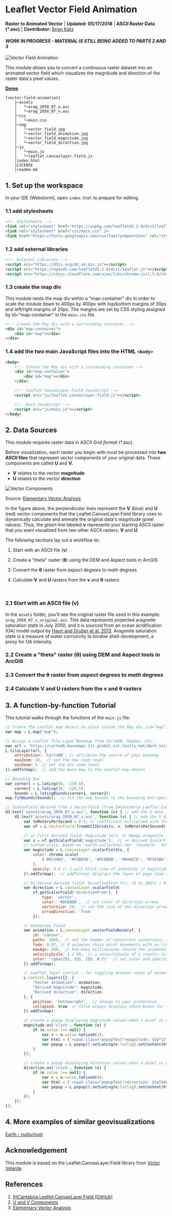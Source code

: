 # Leaflet Vector Field Animation

**Raster to Animated Vector** | **Updated: 05/17/2018** | **ASCII Raster Data (*.asc)** | **Contributor:** [Brian Katz](https://github.com/briangkatz)

#### *WORK IN PROGRESS - MATERIAL IS STILL BEING ADDED TO PARTS 2 AND 3*

![Vector Field Animation](img/vector_field.jpg)

This module allows you to convert a continuous raster dataset into an animated vector field which visualizes the magnitude and direction of the raster data's pixel values.

[**Demo**](https://briangkatz.github.io/vector-field-animation/)

```
[vector-field-animation]
    ├─assets
    |   └─arag_2050_07_u.asc
    |   └─arag_2050_07_v.asc
    ├─css
    │   └─main.css
    ├─img
    │   └─vector_field.jpg
    │   └─vector_field_animation.jpg
    │   └─vector_field_magnitude.jpg
    │   └─vector_field_direction.jpg
    ├─js
    │   └─main.js
    │   └─leaflet.canvaslayer.field.js
    │index.html
    |LICENSE
    │readme.md
```



## 1\. Set up the workspace

In your IDE (Webstorm), open `index.html` to prepare for editing.



### 1.1 add stylesheets 

``` html
<!-- Stylesheets -->
<link rel="stylesheet" href="https://unpkg.com/leaflet@1.2.0/dist/leaflet.css" />
<link rel="stylesheet" href="css/main.css" />
<link href="https://fonts.googleapis.com/css?family=Open+Sans" rel="stylesheet" />
```



### 1.2 add external libraries

``` html
<!-- External Libraries -->
<script src="https://d3js.org/d3.v4.min.js"></script>
<script src="https://npmcdn.com/leaflet@1.2.0/dist/leaflet.js"></script>
<script src="https://cdnjs.cloudflare.com/ajax/libs/chroma-js/1.3.0/chroma.min.js"></script>
```



### 1.3 create the map div

This module nests the map div within a "map-container" div in order to scale the module down to 400px by 400px with top/bottom margins of 30px and left/right margins of 20px. The margins are set by CSS styling assigned by id="map-container" in the `main.css` file

``` html
<!-- Create the Map div with a surrounding container -->
<div id="map-container">
    <div id="map"></div>
</div>
```



### 1.4 add the two main JavaScript files into the HTML `<body>`

``` html
<body>
    <!-- Create the Map div with a surrounding container -->
    <div id="map-container">
        <div id="map"></div>
    </div>

    <!-- Leaflet CanvasLayer.Field JavaScript -->
    <script src="js/leaflet.canvaslayer.field.js"></script>

    <!-- Main JavaScript -->
    <script src="js/main.js"></script>
</body>
```



## 2\. Data Sources

This module requires raster data in *ASCII Grid format* (*.asc).

Before visualization, each raster you begin with must be processed into **two ASCII files** that represent vector components of your original data. These components are called  **U** and **V**.

- **V** relates to the vector **magnitude**
- **U** relates to the vector **direction**

![Vector Components](img/vector_components.png)

Source: [Elementary Vector Analysis](https://www.math.hmc.edu/calculus/tutorials/vectoranalysis/vectoranalysis.pdf)

In the figure above, the perpendicular lines represent the **V** (blue) and **U** (red) vector components that the Leaflet.CanvasLayer.Field library uses to dynamically calculate and animate the original data's magnitude (pixel values). Thus, the *green* line labeled **v** represents your starting ASCII raster that you want visualized from two other ASCII rasters, **V** and **U**.



The following sections lay out a workflow to:

1. Start with an ASCII file (**v**)

2. Create a "theta" raster (**&theta;**) using the DEM and Aspect tools in ArcGIS

3. Convert the **&theta;** raster from *aspect* degrees to *math* degrees

4. Calculate **V** and **U** rasters from the **v** and **&theta;** rasters

   ​

### 2.1 Start with an ASCII file (**v**)

In the `assets` folder, you'll see the original raster file used in this example:  `arag_2050_07_v_original.asc`. This data represents projected aragonite saturation state in July 2050, and it is sourced from an ocean acidification (OA) model output by [Hauri and Gruber et al. 2013](https://agupubs.onlinelibrary.wiley.com/doi/epdf/10.1002/grl.50618). Aragonite saturation state is a measure of water corrosivity to bivalve shell-development, a proxy for OA intensity.

### 2.2 Create a "theta" raster (**&theta;**) using DEM and Aspect tools in ArcGIS



### 2.3 Convert the **&theta;** raster from *aspect* degrees to *math* degrees



### 2.4 Calculate **V** and **U** rasters from the **v** and **&theta;** rasters





## 3\. A function-by-function Tutorial

This tutorial walks through the functions of the `main.js` file.

```javascript
// Create the Leaflet map object to place inside the Map div (id="map")
var map = L.map("map");

// Assign a Leaflet Tile Layer Basemap from CartoDB, Mapbox, etc.
var url = 'https://cartodb-basemaps-{s}.global.ssl.fastly.net/dark_nolabels/{z}/{x}/{y}.png';  // replace the URL with a basemap of your choosing
L.tileLayer(url, {
    attribution: 'CartoDB', // attribute the source of your basemap
    maxZoom: 10,  // set the max zoom level
    minZoom: 5  // set the min zoom level
}).addTo(map);  // add the base map to the Leaflet map object

// Bounding Box
var corner1 = L.latLng(48, -130.5),
    corner2 = L.latLng(38, -120.5),
    bounds = L.latLngBounds(corner1, corner2);
map.fitBounds(bounds);  // fit the map bounds to the bounding box specified

// ScalarField derived from a Vectorfield (from IHCantabria Leaflet.CanvasLayer.Field)
d3.text('assets/arag_2050_07_u.asc', function (u) { // add the U data in ASCIIGrid (.asc) format
    d3.text('assets/arag_2050_07_v.asc', function (v) { // add the V data in ASCIIGrid (.asc) format
        var toMetersPerSecond = 0.5; // coefficient multiplied with the U and V data to determine the speed (magnitude) of the animated vector field; larger coefficient result in faster animation speeds (larger magnitudes), smaller coefficient (i.e. decimals) result in slower animation speeds (smaller magnitudes); **This number may need to be modified to normalize the data values as close to their original values as possible. A coefficient very large will overstate the data values, and a small coefficient may understate the data values** Original example was 0.001
        var vf = L.VectorField.fromASCIIGrids(u, v, toMetersPerSecond);  // create the vector field

        // a) First derived field: Magnitude (m/s, or Omega aragonite saturation state)
        var s = vf.getScalarField('magnitude');  // << derived ScalarField
        // custom scale, based on 'earth.nullschool.net' (example:  https://earth.nullschool.net/#current/ocean/surface/currents/overlay=currents/equirectangular=-11.95,29.62,1112)
        var magnitude = L.canvasLayer.scalarField(s, {
            color: chroma.scale(
                ['#DC4404', '#F3BB3B', '#DCDBDB', '#84AEC8', '#5581BA'], [1.0, 1.4, 1.8, 2.2, 2.6]  // set color scale and break points for styling of magnitude layer
            ),
            opacity: 0.5 // 1 will block view of animation if magnitude layer is selected and brought to the front of the map object
        }).addTo(map);  // addTo(map) displays the layer on page-load vs. removing it keeps the layer off the map until the check-box is selected in the Leaflet layer control (see direction layer below for example)

        // b) Second derived field: DirectionFrom (º): (0 to 360º) | N is 0º and E is 90º
        var direction = L.canvasLayer.scalarField(
            vf.getScalarField('directionFrom'), {
                type: 'vector',
                color: '#DCDBDB',  // set color of direction arrows
                vectorSize: 20,  // set the size of the direction arrows
                arrowDirection: 'from'
            });

        // Animation field
        var animation = L.canvasLayer.vectorFieldAnim(vf, {
            id: "canvas",
            paths: 5000,  // set the number of concurrent animations; 1 is one movement animated at a time, 5000 is five thousand movements animated at a time
            fade: 0.97, // 0 animates sharp point movements with no line visible; 1 animates streamlike paths with an always-visible line; anything between 0 and 1 creates a line that fades away after the animation movement
            maxAge: 100,  // how many milliseconds should the animated movement last from start to end points
            velocityScale: 1 / 50,  // a velocityScale of 1 results in a crazy fast animation speed, and a velocityScale of 0 results in no animation whatsoever (no velocity) -- therefore, set velocityScale to a fraction value instead (i.e. 1 / 200). A fraction closer to 1 (i.e. smaller denominator; e.g. 1 / 50) will be faster than a fraction closer to 0 (i.e. larger denominator; e.g. 1 / 200)
            color: 'rgba(255, 255, 255, 0.7)'  // set color and opacity of animation
        }).addTo(map);

        // Leaflet layer control - for toggling between views of animation, magnitude, and direction layers
        L.control.layers({}, {
            "Vector animation": animation,
            "Derived magnitude": magnitude,
            "Derived direction": direction,
        }, {
            position: 'bottomright',  // change to your preference
            collapsed: true  // false always displays check-boxes for the animation, magnitude, and direction layers; true creates a layer-selector icon which hides these check-boxes until hovered over or clicked on
        }).addTo(map);

        // create a popup displaying magnitude values when a pixel is clicked
        magnitude.on('click', function (e) {
            if (e.value !== null) {
                var v = e.value.toFixed(2);
                var html = (`<span class="popupText">magnitude: ${v*2} &Omega; <sub>ar</sub></span>`); // multiply value by 2 to compensate for toMetersPerSecond 0.5
                var popup = L.popup().setLatLng(e.latlng).setContent(html).openOn(map);
            }
        });

        // create a popup displaying direction values when a pixel is clicked
        direction.on('click', function (e) {
            if (e.value !== null) {
                var v = e.value.toFixed(0);
                var html = (`<span class="popupText">direction: ${v}&deg;</span>`);
                var popup = L.popup().setLatLng(e.latlng).setContent(html).openOn(map);
            }
        });
    });
});
```



## 4\. More examples of similar geovisualizations

[Earth - nullschool](https://earth.nullschool.net)



## Acknowledgement

This module is based on the Leaflet.CanvasLayer.Field library from [Victor Velarde](https://github.com/IHCantabria/Leaflet.CanvasLayer.Field).

## References

1. [IHCantabria Leaflet.CanvasLayer.Field (GitHub)](https://github.com/IHCantabria/Leaflet.CanvasLayer.Field)
2. [U and V Components](http://colaweb.gmu.edu/dev/clim301/lectures/wind/wind-uv)
3. [Elementary Vector Analysis](https://www.math.hmc.edu/calculus/tutorials/vectoranalysis/vectoranalysis.pdf)